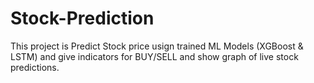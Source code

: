 # Stock-Prediction
This project is Predict Stock price usign trained ML Models (XGBoost &amp; LSTM) and give indicators for BUY/SELL and show graph of live stock predictions.
